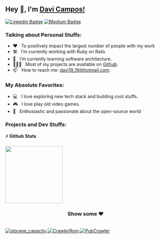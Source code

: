 ## Hey 👋, I'm [Davi Campos!](https://github.com/davi19/)

[![Linkedin Badge](https://img.shields.io/badge/-LinkedIn-0e76a8?style=for-the-badge&logo=Linkedin&logoColor=white)](https://www.linkedin.com/in/davi-campos-gon%C3%A7alves-212439124/) [![Medium Badge](https://img.shields.io/badge/medium-%2312100E.svg?&style=for-the-badge&logo=medium&logoColor=white)](https://davi19-19.medium.com/)

### Talking about Personal Stuffs:

- ❤️ &nbsp; To positively impact the largest number of people with my work<br /> 
- 🛠 &nbsp; I’m currently working with Ruby on Rails<br /> 
- 🚀 &nbsp; I’m currently learning software architecture.
- 👨🏻‍💻 &nbsp; Most of my projects are available on [Github](https://github.com/davi19).
- 📫 &nbsp; How to reach me: davi19_19@hotmail.com.

### My Absolute Favorites:

- 💻 &nbsp; I love exploring new tech stack and building cool stuffs.
- 🎮 &nbsp; I love play old video games.
- 🐧 &nbsp; Enthusiastic and passionate about the open-source world


<!--
<code><img height="25" src="https://raw.githubusercontent.com/github/explore/80688e429a7d4ef2fca1e82350fe8e3517d3494d/topics/sass/sass.png" alt="sass"></code>
-->

### Projects and Dev Stuffs:


  <summary><b>⚡ Github Stats</b></summary>
  <br/>
<img height="180em" src="https://github-readme-stats-davi19.vercel.app/api?username=davi19&count_private=true&show_icons=true&theme=dracula" />
<div align="center">

### Show some ❤️

</div>
    <br />
<a href="https://github.com/davi19/storage_capacity">
  <img align="center" src="https://github-readme-stats.vercel.app/api/pin/?username=davi19&repo=storage_capacity&show_icons=true&line_height=27&title_color=6aa6f8&text_color=8a919a&icon_color=6aa6f8&bg_color=0e1116" alt="storage_capacity" />
</a>
<a href="https://github.com/davi19/CrawlerRom">
  <img align="center" src="https://github-readme-stats.vercel.app/api/pin/?username=davi19&repo=CrawlerRom&show_icons=true&line_height=27&title_color=6aa6f8&text_color=8a919a&icon_color=6aa6f8&bg_color=0e1116" alt="CrawlerRom" />
</a>
<a href="https://github.com/davi19/PubCrawler">
  <img align="center" src="https://github-readme-stats.vercel.app/api/pin/?username=davi19&repo=PubCrawler&show_icons=true&line_height=27&title_color=6aa6f8&text_color=8a919a&icon_color=6aa6f8&bg_color=0e1116" alt="PubCrawler" />
</a>
<div align="center">

</div>

